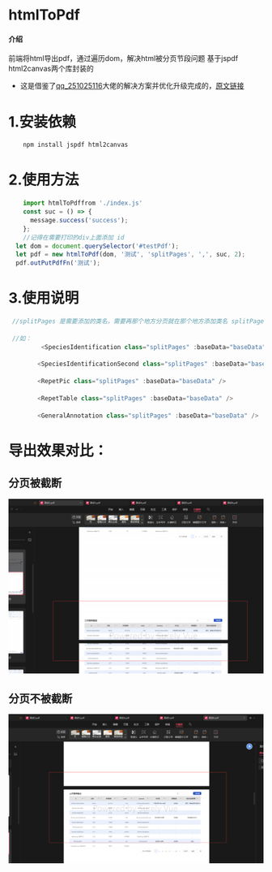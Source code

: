 # htmlToPdf

#### 介绍
前端将html导出pdf，通过遍历dom，解决html被分页节段问题
基于jspdf html2canvas两个库封装的

* 这是借鉴了[qq_251025116](https://blog.csdn.net/qq_24882601?type=blog)大佬的解决方案并优化升级完成的，[原文链接](https://blog.csdn.net/qq_24882601/article/details/123863353?ops_request_misc=&request_id=&biz_id=102&utm_term=html%E8%BD%ACpdf%E5%88%86%E9%A1%B5%E9%97%AE%E9%A2%98%E7%BB%88%E6%9E%81%E8%A7%A3%E5%86%B3%E6%96%B9%E6%A1%88%20k-htmlpdf&utm_medium=distribute.pc_search_result.none-task-blog-2~all~sobaiduweb~default-0-123863353.nonecase&spm=1018.2226.3001.4187)

# 1.安装依赖
```js
    npm install jspdf html2canvas
```
# 2.使用方法
```js
    import htmlToPdffrom './index.js'
    const suc = () => {
	  message.success('success');
	};
    //记得在需要打印的div上面添加 id
  let dom = document.querySelector('#testPdf');
  let pdf = new htmlToPdf(dom, '测试', 'splitPages', ',', suc, 2);
  pdf.outPutPdfFn('测试');
```
# 3.使用说明
```js
 //splitPages 是需要添加的类名，需要再那个地方分页就在那个地方添加类名 splitPages
    
 //如：
         <SpeciesIdentification class="splitPages" :baseData="baseData" />

        <SpeciesIdentificationSecond class="splitPages" :baseData="baseData" />

        <RepetPic class="splitPages" :baseData="baseData" />

        <RepetTable class="splitPages" :baseData="baseData" />

        <GeneralAnnotation class="splitPages" :baseData="baseData" />
```
# 导出效果对比：
## 分页被截断
![alt text](2.png)
## 分页不被截断
![alt text](1.png)

